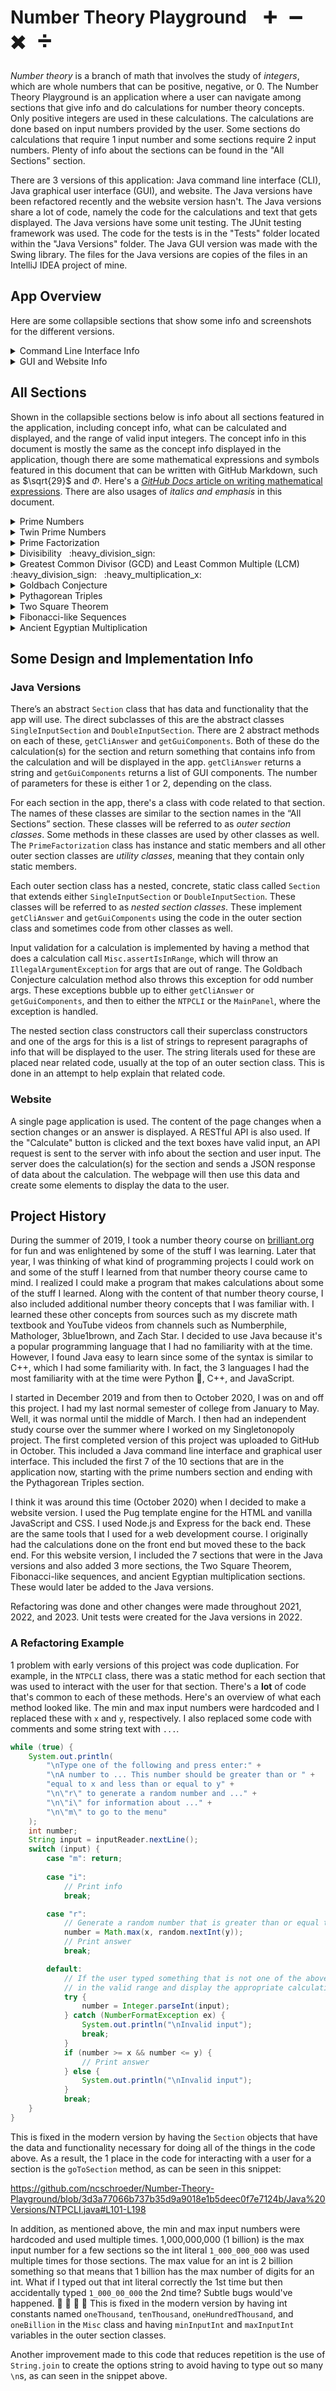 # Number Theory Playground &nbsp;&nbsp; :heavy_plus_sign: &nbsp; :heavy_minus_sign: &nbsp; :heavy_multiplication_x: &nbsp; :heavy_division_sign:

*Number theory* is a branch of math that involves the study of *integers*, which are whole numbers that can be positive, negative, or 0. The Number Theory Playground is an application where a user can navigate among sections that give info and do calculations for number theory concepts. Only positive integers are used in these calculations. The calculations are done based on input numbers provided by the user. Some sections do calculations that require 1 input number and some sections require 2 input numbers. Plenty of info about the sections can be found in the "All Sections" section.

There are 3 versions of this application: Java command line interface (CLI), Java graphical user interface (GUI), and website. The Java versions have been refactored recently and the website version hasn't. The Java versions share a lot of code, namely the code for the calculations and text that gets displayed. The Java versions have some unit testing. The JUnit testing framework was used. The code for the tests is in the "Tests" folder located within the "Java Versions" folder. The Java GUI version was made with the Swing library. The files for the Java versions are copies of the files in an IntelliJ IDEA project of mine.


## App Overview

Here are some collapsible sections that show some info and screenshots for the different versions.

<details>
<summary>Command Line Interface Info</summary>

The `NTPCLI` class has the `main` method and some other code for running this version of the app. If you're wondering, I was using the IntelliJ IDEA terminal with the Darcula :vampire: theme when I took the screenshots below.

The app will start at a menu section that looks like this:

![CLI main menu](/Java%20Versions/screenshots/CLI%20menu.JPG)

A single input section:

![CLI single input section](/Java%20Versions/screenshots/CLI%20single%20input%20section.JPG)

A double input section:

![CLI double input section](/Java%20Versions/screenshots/CLI%20double%20input%20section.JPG)

Info about a section getting displayed:

![CLI section info](/Java%20Versions/screenshots/CLI%20section%20info.JPG)

An answer being displayed:

![CLI answer](/Java%20Versions/screenshots/CLI%20answer.JPG)

An invalid input message being displayed:

![CLI invalid input](/Java%20Versions/screenshots/CLI%20invalid%20input.JPG)

#### Input Remarks

- Leading and trailing whitespace is ignored for all input.
- Inputs involving letters are case-insensitive.
- For the input for the 2 numbers for the double input sections, the 2 numbers can be separated by any amount of whitespace.
- Any time section info, an answer, or an invalid input message are displayed, the options for the menu or section will be redisplayed.

</details>

<details>
<summary>GUI and Website Info</summary>

The GUI and website versions of the app are similar. The screenshots below show the GUI version. The `NTPGUI` class has the `main` method to launch the GUI app and a little of the code for running it. A lot of the other code for doing this is in the `MainPanel` class.

The app will start at a home section that looks like this:

![GUI main menu](/Java%20Versions/screenshots/GUI%20home.JPG)

A single input section:

![GUI single input section](/Java%20Versions/screenshots/GUI%20single%20input%20section.JPG)

A double input section:

![GUI double input section](/Java%20Versions/screenshots/GUI%20double%20input%20section.JPG)

An answer being displayed:

![GUI answer](/Java%20Versions/screenshots/GUI%20answer.JPG)

An invalid input message being displayed:

![GUI invalid input](/Java%20Versions/screenshots/GUI%20invalid%20input.JPG)

The user can navigate among the sections using the buttons at the top. The user can enter input in the text boxes or can change the text of one by clicking one of the buttons below it. Clicking the "Randomize" button will generate a random number in the range of valid input numbers and set the text of the text box to that number. For the "Goldbach Conjecture" section, this number will also be even.

Clicking the "+" button will have one of the effects below:
- If the text box has a number that's lower than the max input number, the text box will have its text set to the next highest valid input number.
- If the text box is empty or has a number $\geq$ the max input number, the text box will have its text set to the min input number.

Clicking the "-" button will have one of the effects below:
- If the text box has a number that's higher than the min input number, the text box will have its text set to the next lowest valid input number.
- If the text box is empty or has a number $\leq$ the min input number, the text box will have its text set to the max input number.

In addition to the above, if the text box has something other than a number or a number that's not in the range of the integers that can fit in an `int` type ($-2^{31}$ to $2^{31} - 1$, inclusive), nothing will happen if either the "+" or "-" buttons are clicked.

</details>

## All Sections

Shown in the collapsible sections below is info about all sections featured in the application, including concept info, what can be calculated and displayed, and the range of valid input integers. The concept info in this document is mostly the same as the concept info displayed in the application, though there are some mathematical expressions and symbols featured in this document that can be written with GitHub Markdown, such as $\sqrt{29}$ and $\Phi$. Here's a [*GitHub Docs* article on writing mathematical expressions](https://docs.github.com/en/get-started/writing-on-github/working-with-advanced-formatting/writing-mathematical-expressions). There are also usages of *italics and emphasis* in this document.

<details>
<summary>Prime Numbers</summary>

#### Info

A *prime number* is an integer $\geq 2$ whose only integer factors are 1 and itself. There are an infinite amount of them. A *composite number* is an integer $\geq 2$ that has an integer factor other than 1 and itself. Prime numbers are used in 7 of the 10 sections in this application.

An integer can be determined to be prime if it is not divisible by any prime numbers $\leq$ the square root of that integer. For example, let's determine if 29 and 33 are prime. $5^2 = 25$ and $6^2 = 36$ so $5 < \sqrt{29} < \sqrt{33} < 6$. We check if the numbers are divisible by 2, 3, or 5, which are the prime numbers $\leq$ 5. 29 isn't divisible by any of those and 33 is divisible by 3 so 29 is prime and 33 isn't.

Fun fact: with the exception of 2 and 3, all prime numbers are either 1 above or 1 below a multiple of 6. To show why this is the case, let's have a variable $i$ and let it represent any integer $\geq$ 6 that is a multiple of 6. We know that $i$ is divisible by 2 and 3 so $i + 2$ and $i + 4$ are divisible by 2 and $i + 3$ is divisible by 3 but we don't have any guarantees about what $i + 1$ and $i + 5$ are divisible by. Therefore, that is where prime numbers can be.

#### Calculation

Find the first 30 prime numbers that are $\geq$ an input number.

#### Input Range: 0 - 1,000,000,000 (1 billion)

</details>

<details>
<summary>Twin Prime Numbers</summary>

#### Info

*Twin primes* are pairs of prime numbers that differ by 2. It is conjectured that there are infinitely many of them. A *conjecture* is a statement that is believed to be true but has not been proven to be. Fun fact: all prime numbers besides 2 and 3 are either 1 above or 1 below a multiple of 6 so this means that all pairs of twin primes besides 3 and 5 consist of 1 number that is 1 below a multiple of 6 and another number that is 1 above that same multiple of 6.

#### Calculation

Find the first 20 pairs of twin primes where the lowest number in the pair is $\geq$ an input number. For example, if the input number is 3, then the pair 3 and 5 will be the first one found since the lowest number in that pair is 3. If the input number is 4, then the pair 5 and 7 will be the first one found.

#### Input Range: 0 - 1,000,000,000 (1 billion)

</details>

<details>
<summary>Prime Factorization</summary>

#### Info

The Fundamental Theorem of Arithmetic says that every integer $> 1$ can be expressed as the product of prime numbers. The *prime factorization* (PF) of an integer is an expression of the prime numbers whose product is that integer. For example, the PF of 5 is just $5$, the PF of 25 is $5^2$, and the PF of 12,250 is $2 \times 5^3 \times 7^2$. There are some interesting applications for this. Visit the GCD and LCM or the Divisibility sections for some applications.

#### Calculation

Find the PF of an input number faster than you can say "prime factorization". :slightly_smiling_face:

#### Input Range: 2 - 10,000

</details>

<details>
<summary>Divisibility &nbsp; :heavy_division_sign:</summary>

#### Info

Say we have 2 integers that we'll represent with the variables $a$ and $b$. If we divide $a$ by $b$ and get no remainder, then $a$ is said to be *divisible* by $b$ and $b$ is said to be a *factor* or *divisor* of $a$. If you want to find all the factors of an integer, you could manually find all of them but there are some other ways to find them.

Some special tricks can be used to find some of the factors of a number. Let's have a variable $i$ and let it represent an integer. If the sum of the digits of $i$ is divisible by 3, then $i$ is divisible by 3. If the sum of the digits of $i$ is divisible by 9, then $i$ is divisible by 9. If $i$ is even and divisible by 3, then it is also divisible by 6. If the last 2 digits of $i$ is divisible by 4, then $i$ is divisible by 4. If the last 3 digits of $i$ is divisible by 8, then $i$ is divisible by 8. If $i$ is divisible by both 3 and 4 then it is also divisible by 12.

Another way you can tell what factors a number has and how many factors it has is by looking at its prime factorization (PF). Let's have a variable $i$ and let it represent an integer $> 1$. You can find how many factors $i$ has by looking at $i$'s PF, taking all the powers of the prime factors, adding 1 to each, and then multiplying all these together. For example, the PF of 294 is $2 \times 3 \times 7^2$. The powers are 1, 1, and 2; so there are $2 \times 2 \times 3 = 12$ factors. However, that count includes 1 and the number that the PF is for (294 in this case). If you want to exclude those, then subtract 2. That would give us 10 factors. You can find the factors of $i$ by finding all the PFs within $i$'s PF, or the *sub-factorizations*, as I like to call them. For $2 \times 3 \times 7^2$, some sub-factorizations include $2$, $2 \times 7$, and $3 \times 7^2$. This means that 2, 14, and 147 are factors of 294.

#### Calculations

1. Use the special tricks to see if we can find some factors of an input number and build a paragraph that says info from this.
2. Find the PF of the input number. If we can determine from this PF that the input number is composite, then manually find the factors and their PFs and show that they are sub-factorizations of the PF of the input number.

#### Input Range: 2 - 10,000

</details>

<details>
<summary>Greatest Common Divisor (GCD) and Least Common Multiple (LCM) &nbsp; :heavy_division_sign: &nbsp; :heavy_multiplication_x:</summary>

#### Info

One way to find the GCD and LCM of 2 numbers is to look at the prime factorizations (PFs) of those numbers. If those numbers do not have any common prime factors, then the GCD is 1. If they do have common prime factors, then the PF of the GCD consists of all the common prime factors and the power of each factor is the minimum power of that factor in the 2 PFs. The PF of the LCM consists of all factors that are in either of the PFs of the 2 numbers. If a factor is in both PFs then the power of that factor in the LCM PF is the maximum of the powers of that factor in the 2 PFs. If a factor is unique to one of the PFs then that factor and its power are in the LCM PF.

For example, let's find the GCD and LCM of 6 and 35 using their PFs. 6 has a PF of $2 \times 3$ and 35 has a PF of $5 \times 7$. There are no common factors so the GCD is 1. The LCM has a PF of $2 \times 3 \times 5 \times 7$ and this equals 210. Let's find the GCD and LCM of 54 and 99. 54 has a PF of $2 \times 3^3$ and 99 has a PF of $3^2 \times 11$. 3 is the only common factor and the minimum power of that factor is 2 so the GCD has a PF of $3^2$ and this equals 9. The maximum power of that factor is 3 so the LCM has a PF that consists of $3^3$. The PF of the LCM is $2 \times 3^3 \times 11$ and this equals 594.

The Euclidean algorithm can be used to find the GCD of 2 numbers, usually faster than calculating the prime factorizations. This algorithm was named after the ancient Greek mathematician Euclid. For this algorithm, first take 2 numbers. If the bigger number is divisible by the smaller number, then the smaller number is the GCD. Otherwise, the GCD of the 2 numbers is the same as the GCD of the smaller number and the remainder when the bigger number is divided by the smaller number. Repeat.

#### Calculations

1. Perform the Euclidean algorithm on 2 input numbers and display a table with info about all iterations. Each iteration has a max number, min number, and remainder when the max is divided by the min.
2. Find the PFs of the input numbers and use these to find the PFs of the GCD and LCM. Display a table with all 4 numbers and their PFs.

#### Input Range: 2 - 10,000

</details>

<details>
<summary>Goldbach Conjecture</summary>

#### Info

The Goldbach Conjecture says that every even number $\geq 4$ can be expressed as the sum of 2 prime numbers. A *conjecture* is a statement that is believed to be true but has not been proven to be true. The Goldbach Conjecture has been verified to be true for all even numbers $\geq 4$ and $\leq$ a very high number. I don't know this number off the top of my head but it's way, way bigger than the max number you're allowed to use for input.

#### Calculation

Find the pairs of prime numbers that sum to an even input number.

#### Input Range: 4 - 100,000

</details>

<details>
<summary>Pythagorean Triples</summary>

#### Info

The Pythagorean Theorem says that for the side lengths of a right triangle, the sum of the squares of the 2 short sides equals the square of the long side (hypotenuse) or $a^2 + b^2 = c^2$. This theorem was named after the ancient Greek mathematician Pythagoras. There are an infinite amount of trios of integers that $a$, $b$, and $c$ can be. These trios are called *Pythagorean Triples*. For example, $3^2 (9) + 4^2 (16) = 5^2 (25)$ and $11^2 (121) + 60^2 (3,600) = 61^2 (3,721)$.

#### Calculation

Find the first 10 Pythagorean Triples where the lowest number in the triple is $\geq$ an input number. For example, if the input number is 3, then the triple 3, 4, and 5 will be the first one found since the lowest number in that triple is 3. If the input number is 4, then the triple 5, 12, and 13 will be the first one found. The triples that get found will be displayed similarly to how the examples at the end of the "Info" section above are displayed.

#### Input Range: 0 - 1,000

</details>

<details>
<summary>Two Square Theorem</summary>

#### Info

The Two Square Theorem says that every prime number that is 1 above a multiple of 4 can be expressed as the sum of 2 square numbers. A *square number* is a number that can be formed by taking a number and multiplying it by itself, or squaring it. The first few square numbers are $1 (1^2), 4 (2^2), and 9 (3^2)$. 29 is prime and is 1 above $28 (4 \times 7)$, and can be expressed as $2^2 (4) + 5^2 (25)$.

#### Calculations

Find the first prime number $\geq$ an input number that is 1 above a multiple of 4, as well as the numbers whose squares sum to that number.

#### Input Range: 0 - 1,000,000,000 (1 billion)

</details>

<details>
<summary>Fibonacci-like Sequences</summary>

#### Info

I consider a number sequence to be "Fibonacci-like" if it starts with 2 numbers and has every following number be the sum of the 2 previous numbers. The Fibonacci sequence does this and has 1 and 1 as its first 2 numbers. Fibonacci was a mathematician from the 1100s to 1200s from modern-day Italy. Another Fibonacci-like sequence is the Lucas sequence, which has 2 and 1 as its first 2 numbers. This sequence was named after 1800s French mathematician Francois Edouard Anatole Lucas. Lucas is pronounced like *Lucaw*.

The *Golden Ratio* is an irrational number symbolized by the Greek letter $\Phi$ (Phi). $\Phi = \frac{1 + \sqrt{5}}{2} \approx 1.618$. As we advance further and further into a Fibonacci-like sequence, the ratio between a number and the number before it gets closer and closer to $\Phi$. For example, the first 8 numbers of the Fibonacci sequence are 1, 1, 2, 3, 5, 8, 13, and 21. $\frac{2}{1} = 2$. $\frac{8}{5} = 1.6$. $\frac{21}{13} \approx 1.615$.

#### Calculations

Find the first 20 numbers of the Fibonacci-like sequence that starts with 2 input numbers, as well as the ratio between the last number and the second to last number.

#### Input Range: 1 - 1,000

</details>

<details>
<summary>Ancient Egyptian Multiplication</summary>

#### Info

The ancient Egyptians had an interesting algorithm for multiplication. My way of explaining the algorithm goes like this:
1. Let variable $a$ represent one of the numbers and variable $b$ represent the other number.
2. Find all powers of 2 that are $\leq a$. This could be done without modern multiplication by starting with 1, the 1st power of 2 or $2^0$, and finding the next power by adding the previous power to itself. This process will look like: $1 + 1 = 2 (2^1), 2 + 2 = 4 (2^2), 4 + 4 = 8 (2^3)$, and so on until we find a power that's $> a$, which we won't use.
3. Find the products of $b$ and these powers of 2. Like with the powers of 2, this could be done by starting with $b$ and finding the next product by adding the previous product to itself. If we let $b$ be 5, this process will look like: $5 + 5 = 10 (5 \times 2)$, $10 + 10 = 20 (5 \times 4)$, $20 + 20 = 40 (5 \times 8)$, and so on.
4. Find the powers of 2 that add up to $a$.
5. Add up the products of $b$ and these powers.

This gives us the product of the 2 numbers.

Let's find the product of 5 and 12. Let's first use 5 for the number represented by $a$ in the algorithm above and 12 for $b$. The powers of 2 $\leq$ 5 are 1, 2, and 4. The products of 12 and these powers are 12, 24, and 48. The powers of 2 that add up to 5 are 1 and 4. The products of 12 and these powers are 12 and 48. $12 + 48 = (12 \times 1) + (12 \times 4) = 12 \times (1 + 4) = 60$. Now let's use 12 for $a$ and 5 for $b$. The powers of 2 $\leq$ 12 are 1, 2, 4, and 8. The products of 5 and these powers are 5, 10, 20, and 40. The powers of 2 that add up to 12 are 4 and 8. The products of 5 and these powers are 20 and 40. $20 + 40 = (5 \times 4) + (5 \times 8) = 5 \times (4 + 8) = 60$.

#### Calculations

Given 2 input numbers:
1. Find the powers of 2 $\leq$ the first input number and the corresponding multiples of the second input number. Display these in a table.
2. Find the powers of 2 that sum to the first input number and the corresponding multiples of the second input number. Display these in another table.

This process will be done faster than you can say "ancient Egyptian multiplication". :slightly_smiling_face:

#### Input Range: 2 - 10,000

</details>

## Some Design and Implementation Info


### Java Versions

There’s an abstract `Section` class that has data and functionality that the app will use. The direct subclasses of this are the abstract classes `SingleInputSection` and `DoubleInputSection`. There are 2 abstract methods on each of these, `getCliAnswer` and `getGuiComponents`. Both of these do the calculation(s) for the section and return something that contains info from the calculation and will be displayed in the app. `getCliAnswer` returns a string and `getGuiComponents` returns a list of GUI components. The number of parameters for these is either 1 or 2, depending on the class.

For each section in the app, there's a class with code related to that section. The names of these classes are similar to the section names in the “All Sections” section. These classes will be referred to as *outer section classes*. Some methods in these classes are used by other classes as well. The `PrimeFactorization` class has instance and static members and all other outer section classes are *utility classes*, meaning that they contain only static members.

Each outer section class has a nested, concrete, static class called `Section` that extends either `SingleInputSection` or `DoubleInputSection`. These classes will be referred to as *nested section classes*. These implement `getCliAnswer` and `getGuiComponents` using the code in the outer section class and sometimes code from other classes as well.

Input validation for a calculation is implemented by having a method that does a calculation call `Misc.assertIsInRange`, which will throw an `IllegalArgumentException` for args that are out of range. The Goldbach Conjecture calculation method also throws this exception for odd number args. These exceptions bubble up to either `getCliAnswer` or `getGuiComponents`, and then to either the `NTPCLI` or the `MainPanel`, where the exception is handled.

The nested section class constructors call their superclass constructors and one of the args for this is a list of strings to represent paragraphs of info that will be displayed to the user. The string literals used for these are placed near related code, usually at the top of an outer section class. This is done in an attempt to help explain that related code.

### Website

A single page application is used. The content of the page changes when a section changes or an answer is displayed. A RESTful API is also used. If the "Calculate" button is clicked and the text boxes have valid input, an API request is sent to the server with info about the section and user input. The server does the calculation(s) for the section and sends a JSON response of data about the calculation. The webpage will then use this data and create some elements to display the data to the user.

## Project History

During the summer of 2019, I took a number theory course on [brilliant.org](https://brilliant.org/) for fun and was enlightened by some of the stuff I was learning. Later that year, I was thinking of what kind of programming projects I could work on and some of the stuff I learned from that number theory course came to mind. I realized I could make a program that makes calculations about some of the stuff I learned. Along with the content of that number theory course, I also included additional number theory concepts that I was familiar with. I learned these other concepts from sources such as my discrete math textbook and YouTube videos from channels such as Numberphile, Mathologer, 3blue1brown, and Zach Star. I decided to use Java because it's a popular programming language that I had no familiarity with at the time. However, I found Java easy to learn since some of the syntax is similar to C++, which I had some familiarity with. In fact, the 3 languages I had the most familiarity with at the time were Python :snake:, C++, and JavaScript.

I started in December 2019 and from then to October 2020, I was on and off this project. I had my last normal semester of college from January to May. Well, it was normal until the middle of March. I then had an independent study course over the summer where I worked on my Singletonopoly project. The first completed version of this project was uploaded to GitHub in October. This included a Java command line interface and graphical user interface. This included the first 7 of the 10 sections that are in the application now, starting with the prime numbers section and ending with the Pythagorean Triples section.

I think it was around this time (October 2020) when I decided to make a website version. I used the Pug template engine for the HTML and vanilla JavaScript and CSS. I used Node.js and Express for the back end. These are the same tools that I used for a web development course. I originally had the calculations done on the front end but moved these to the back end. For this website version, I included the 7 sections that were in the Java versions and also added 3 more sections, the Two Square Theorem, Fibonacci-like sequences, and ancient Egyptian multiplication sections. These would later be added to the Java versions.

Refactoring was done and other changes were made throughout 2021, 2022, and 2023. Unit tests were created for the Java versions in 2022.

### A Refactoring Example

1 problem with early versions of this project was code duplication. For example, in the `NTPCLI` class, there was a static method for each section that was used to interact with the user for that section. There's a **lot** of code that's common to each of these methods. Here's an overview of what each method looked like. The min and max input numbers were hardcoded and I replaced these with `x` and `y`, respectively. I also replaced some code with comments and some string text with `...`.

```java
while (true) {
    System.out.println(
        "\nType one of the following and press enter:" +
        "\nA number to ... This number should be greater than or " +
        "equal to x and less than or equal to y" +
        "\n\"r\" to generate a random number and ..." +
        "\n\"i\" for information about ..." +
        "\n\"m\" to go to the menu"
    );
    int number;
    String input = inputReader.nextLine();
    switch (input) {
        case "m": return;
        
        case "i":
            // Print info
            break;

        case "r":
            // Generate a random number that is greater than or equal to x and less than or equal to y.
            number = Math.max(x, random.nextInt(y));
            // Print answer
            break;

        default:
            // If the user typed something that is not one of the above options, check if it's a number
            // in the valid range and display the appropriate calculations if it is.
            try {
                number = Integer.parseInt(input);
            } catch (NumberFormatException ex) {
                System.out.println("\nInvalid input");
                break;
            }
            if (number >= x && number <= y) {
                // Print answer
            } else {
                System.out.println("\nInvalid input");
            }
            break;
    }
}
```

This is fixed in the modern version by having the `Section` objects that have the data and functionality necessary for doing all of the things in the code above. As a result, the 1 place in the code for interacting with a user for a section is the `goToSection` method, as can be seen in this snippet:

https://github.com/ncschroeder/Number-Theory-Playground/blob/3d3a77066b737b35d9a9018e1b5deec0f7e7124b/Java%20Versions/NTPCLI.java#L101-L198

In addition, as mentioned above, the min and max input numbers were hardcoded and used multiple times. 1,000,000,000 (1 billion) is the max input number for a few sections so the int literal `1_000_000_000` was used multiple times for those sections. The max value for an int is 2 billion something so that means that 1 billion has the max number of digits for an int. What if I typed out that int literal correctly the 1st time but then accidentally typed `1_000_00_000` the 2nd time? Subtle bugs would've happened. :bug: :lady_beetle: :ant: :cricket: This is fixed in the modern version by having int constants named `oneThousand`, `tenThousand`, `oneHundredThousand`, and `oneBillion` in the `Misc` class and having `minInputInt` and `maxInputInt` variables in the outer section classes.

Another improvement made to this code that reduces repetition is the use of `String.join` to create the options string to avoid having to type out so many `\n`s, as can seen in the snippet above.
